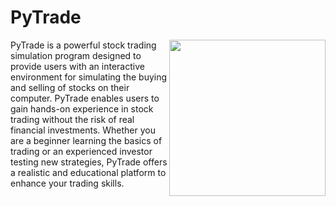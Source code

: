 # PyTrade

<img src="https://github.com/TAEAB/py_trading/blob/main/images/Wall_Street_Bull_Cyberpunk.png" width="250" height="250" align="right">

PyTrade is a powerful stock trading simulation program designed to provide users with an interactive environment for simulating the buying and selling of stocks on their computer. PyTrade enables users to gain hands-on experience in stock trading without the risk of real financial investments. Whether you are a beginner learning the basics of trading or an experienced investor testing new strategies, PyTrade offers a realistic and educational platform to enhance your trading skills.